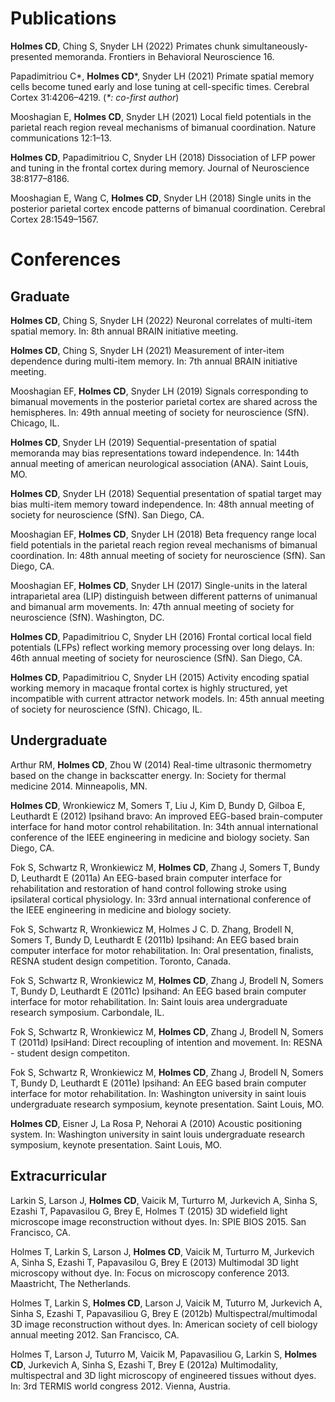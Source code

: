 # Publications

**Holmes CD**, Ching S, Snyder LH (2022) Primates chunk
simultaneously-presented memoranda. Frontiers in Behavioral Neuroscience
16.

Papadimitriou C\*, **Holmes CD**\*, Snyder LH (2021) Primate spatial memory
cells become tuned early and lose tuning at cell-specific times.
Cerebral Cortex 31:4206–4219. (*\*: co-first author*)

Mooshagian E, **Holmes CD**, Snyder LH (2021) Local field potentials in the
parietal reach region reveal mechanisms of bimanual coordination. Nature
communications 12:1–13.

**Holmes CD**, Papadimitriou C, Snyder LH (2018) Dissociation of LFP power
and tuning in the frontal cortex during memory. Journal of Neuroscience
38:8177–8186.

Mooshagian E, Wang C, **Holmes CD**, Snyder LH (2018) Single units in the
posterior parietal cortex encode patterns of bimanual coordination.
Cerebral Cortex 28:1549–1567.

# Conferences


## Graduate

**Holmes CD**, Ching S, Snyder LH (2022) Neuronal correlates of multi-item
spatial memory. In: 8th annual BRAIN initiative meeting.

**Holmes CD**, Ching S, Snyder LH (2021) Measurement of inter-item
dependence during multi-item memory. In: 7th annual BRAIN initiative
meeting.

Mooshagian EF, **Holmes CD**, Snyder LH (2019) Signals corresponding to
bimanual movements in the posterior parietal cortex are shared across
the hemispheres. In: 49th annual meeting of society for neuroscience
(SfN). Chicago, IL.

**Holmes CD**, Snyder LH (2019) Sequential-presentation of spatial memoranda
may bias representations toward independence. In: 144th annual meeting
of american neurological association (ANA). Saint Louis, MO.

**Holmes CD**, Snyder LH (2018) Sequential presentation of spatial target
may bias multi-item memory toward independence. In: 48th annual meeting
of society for neuroscience (SfN). San Diego, CA.

Mooshagian EF, **Holmes CD**, Snyder LH (2018) Beta frequency range local
field potentials in the parietal reach region reveal mechanisms of
bimanual coordination. In: 48th annual meeting of society for
neuroscience (SfN). San Diego, CA.

Mooshagian EF, **Holmes CD**, Snyder LH (2017) Single-units in the lateral
intraparietal area (LIP) distinguish between different patterns of
unimanual and bimanual arm movements. In: 47th annual meeting of society
for neuroscience (SfN). Washington, DC.

**Holmes CD**, Papadimitriou C, Snyder LH (2016) Frontal cortical local
field potentials (LFPs) reflect working memory processing over long
delays. In: 46th annual meeting of society for neuroscience (SfN). San
Diego, CA.

**Holmes CD**, Papadimitriou C, Snyder LH (2015) Activity encoding spatial
working memory in macaque frontal cortex is highly structured, yet
incompatible with current attractor network models. In: 45th annual
meeting of society for neuroscience (SfN). Chicago, IL.

## Undergraduate

Arthur RM, **Holmes CD**, Zhou W (2014) Real-time ultrasonic thermometry
based on the change in backscatter energy. In: Society for thermal
medicine 2014. Minneapolis, MN.

**Holmes CD**, Wronkiewicz M, Somers T, Liu J, Kim D, Bundy D, Gilboa E,
Leuthardt E (2012) Ipsihand bravo: An improved EEG-based brain-computer
interface for hand motor control rehabilitation. In: 34th annual
international conference of the IEEE engineering in medicine and biology
society. San Diego, CA.

Fok S, Schwartz R, Wronkiewicz M, **Holmes CD**, Zhang J, Somers T, Bundy D,
Leuthardt E (2011a) An EEG-based brain computer interface for
rehabilitation and restoration of hand control following stroke using
ipsilateral cortical physiology. In: 33rd annual international
conference of the IEEE engineering in medicine and biology society.

Fok S, Schwartz R, Wronkiewicz M, Holmes J C. D. Zhang, Brodell N,
Somers T, Bundy D, Leuthardt E (2011b) Ipsihand: An EEG based brain
computer interface for motor rehabilitation. In: Oral presentation,
finalists, RESNA student design competition. Toronto, Canada.

Fok S, Schwartz R, Wronkiewicz M, **Holmes CD**, Zhang J, Brodell N, Somers
T, Bundy D, Leuthardt E (2011c) Ipsihand: An EEG based brain computer
interface for motor rehabilitation. In: Saint louis area undergraduate
research symposium. Carbondale, IL.

Fok S, Schwartz R, Wronkiewicz M, **Holmes CD**, Zhang J, Brodell N, Somers
T (2011d) IpsiHand: Direct recoupling of intention and movement. In:
RESNA - student design competiton.

Fok S, Schwartz R, Wronkiewicz M, **Holmes CD**, Zhang J, Brodell N, Somers
T, Bundy D, Leuthardt E (2011e) Ipsihand: An EEG based brain computer
interface for motor rehabilitation. In: Washington university in saint
louis undergraduate research symposium, keynote presentation. Saint
Louis, MO.

**Holmes CD**, Eisner J, La Rosa P, Nehorai A (2010) Acoustic positioning
system. In: Washington university in saint louis undergraduate research
symposium, keynote presentation. Saint Louis, MO.

## Extracurricular

Larkin S, Larson J, **Holmes CD**, Vaicik M, Turturro M, Jurkevich A, Sinha
S, Ezashi T, Papavasilou G, Brey E, Holmes T (2015) 3D widefield light
microscope image reconstruction without dyes. In: SPIE BIOS 2015. San
Francisco, CA.

Holmes T, Larkin S, Larson J, **Holmes CD**, Vaicik M, Turturro M, Jurkevich
A, Sinha S, Ezashi T, Papavasilou G, Brey E (2013) Multimodal 3D light
microscopy without dye. In: Focus on microscopy conference 2013.
Maastricht, The Netherlands.

Holmes T, Larkin S, **Holmes CD**, Larson J, Vaicik M, Tuturro M, Jurkevich
A, Sinha S, Ezashi T, Papavasiliou G, Brey E (2012b)
Multispectral/multimodal 3D image reconstruction without dyes. In:
American society of cell biology annual meeting 2012. San Francisco, CA.

Holmes T, Larson J, Tuturro M, Vaicik M, Papavasiliou G, Larkin S,
**Holmes CD**, Jurkevich A, Sinha S, Ezashi T, Brey E (2012a) Multimodality,
multispectral and 3D light microscopy of engineered tissues without
dyes. In: 3rd TERMIS world congress 2012. Vienna, Austria.
